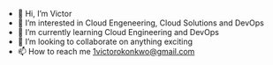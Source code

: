 - 👋 Hi, I’m Victor 
- 👀 I’m interested in Cloud Engeneering, Cloud Solutions and DevOps
- 🌱 I’m currently learning Cloud Engineering and DevOps
- 💞️ I’m looking to collaborate on anything exciting
- 📫 How to reach me 1victorokonkwo@gmail.com

<!---
teetoflame/teetoflame is a ✨ special ✨ repository because its `README.md` (this file) appears on your GitHub profile.
You can click the Preview link to take a look at your changes.
--->
